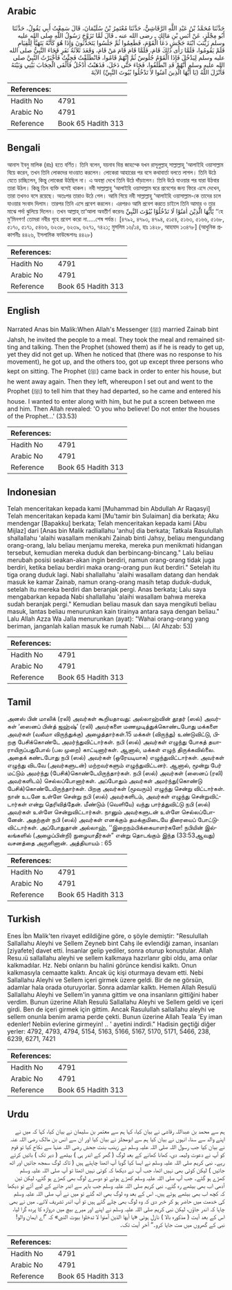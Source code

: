 ## Arabic


<div dir="rtl" lang="ar" style={{fontSize:'larger',backgroundColor:'#f8f9fa',padding:20}}>
حَدَّثَنَا مُحَمَّدُ بْنُ عَبْدِ اللَّهِ الرَّقَاشِيُّ، حَدَّثَنَا مُعْتَمِرُ بْنُ سُلَيْمَانَ، قَالَ سَمِعْتُ أَبِي يَقُولُ، حَدَّثَنَا أَبُو مِجْلَزٍ، عَنْ أَنَسِ بْنِ مَالِكٍ ـ رضى الله عنه ـ قَالَ لَمَّا تَزَوَّجَ رَسُولُ اللَّهِ صلى الله عليه وسلم زَيْنَبَ ابْنَةَ جَحْشٍ دَعَا الْقَوْمَ، فَطَعِمُوا ثُمَّ جَلَسُوا يَتَحَدَّثُونَ وَإِذَا هُوَ كَأَنَّهُ يَتَهَيَّأُ لِلْقِيَامِ فَلَمْ يَقُومُوا، فَلَمَّا رَأَى ذَلِكَ قَامَ، فَلَمَّا قَامَ قَامَ مَنْ قَامَ، وَقَعَدَ ثَلاَثَةُ نَفَرٍ فَجَاءَ النَّبِيُّ صلى الله عليه وسلم لِيَدْخُلَ فَإِذَا الْقَوْمُ جُلُوسٌ ثُمَّ إِنَّهُمْ قَامُوا، فَانْطَلَقْتُ فَجِئْتُ فَأَخْبَرْتُ النَّبِيَّ صلى الله عليه وسلم أَنَّهُمْ قَدِ انْطَلَقُوا، فَجَاءَ حَتَّى دَخَلَ، فَذَهَبْتُ أَدْخُلُ فَأَلْقَى الْحِجَابَ بَيْنِي وَبَيْنَهُ فَأَنْزَلَ اللَّهُ ‏(‏يَا أَيُّهَا الَّذِينَ آمَنُوا لاَ تَدْخُلُوا بُيُوتَ النَّبِيِّ‏)‏ الآيَةَ
</div>
<div style={{backgroundColor:'#f8f9fa',padding:20, marginBottom: 10}}><table> <thead> <tr> <th>References:</th> <th></th> </tr> </thead> <tbody><tr><td>Hadith No</td><td>4791</td></tr><tr><td>Arabic No</td><td>4791</td></tr><tr><td>Reference</td><td>Book 65 Hadith 313</td></tr></tbody></table></div>

## Bengali


<div dir="ltr" lang="bn" style={{fontSize:'larger',backgroundColor:'#f8f9fa',padding:20}}>
আনাস ইবনু মালিক (রাঃ) হতে বর্ণিত। তিনি বলেন, যয়নাব বিন্ত জাহশ্কে যখন রাসূলুল্লাহ্ সাল্লাল্লাহু ‘আলাইহি ওয়াসাল্লাম বিয়ে করেন, তখন তিনি লোকদের দাওয়াত করলেন। লোকেরা আহারের পর বসে কথাবার্তা বলতে লাগল। তিনি উঠে যেতে চাচ্ছিলেন, কিন্তু লোকেরা উঠছিল না। এ অবস্থা দেখে তিনি উঠে দাঁড়ালেন। তিনি উঠে যাওয়ার পর যারা উঠবার তারা উঠল। কিন্তু তিন ব্যক্তি বসেই থাকল। নবী সাল্লাল্লাহু ‘আলাইহি ওয়াসাল্লাম ঘরে প্রবেশের জন্য ফিরে এসে দেখেন, তারা তখনও বসে রয়েছে। অতঃপর তারাও উঠে গেল। আমি গিয়ে নবী সাল্লাল্লাহু ‘আলাইহি ওয়াসাল্লাম-কে তাদের চলে যাওয়ার সংবাদ দিলাম। তারপর তিনি এসে প্রবেশ করলেন। এরপরও আমি প্রবেশ করতে চাইলে তিনি আমার ও তার মাঝে পর্দা ঝুলিয়ে দিলেন। তখন আল্লাহ্ তা‘আলা অবতীর্ণ করেনঃ يٰٓأَيُّهَا الَّذِيْنَ اٰمَنُوْا لَا تَدْخُلُوْا بُيُوْتَ النَّبِيِّ ‘‘হে মু’মিনগণ! তোমরা নবীর গৃহে প্রবেশ করো না.....শেষ পর্যন্ত। [৪৭৯২, ৪৭৯৩, ৪৭৯৪, ৫১৫৪, ৫১৬৩, ৫১৬৬, ৫১৬৮, ৫১৭০, ৫১৭১, ৫৪৬৬, ৬২৩৮, ৬২৩৯, ৬২৭১, ৭৪২১; মুসলিম ১৬/১৪, হাঃ ১৪২৮, আহমাদ ১৩৪৭৮] (আধুনিক প্রকাশনীঃ ৪৪২৬, ইসলামিক ফাউন্ডেশনঃ ৪৪২৮)
</div>
<div style={{backgroundColor:'#f8f9fa',padding:20, marginBottom: 10}}><table> <thead> <tr> <th>References:</th> <th></th> </tr> </thead> <tbody><tr><td>Hadith No</td><td>4791</td></tr><tr><td>Arabic No</td><td>4791</td></tr><tr><td>Reference</td><td>Book 65 Hadith 313</td></tr></tbody></table></div>

## English


<div dir="ltr" lang="en" style={{fontSize:'larger',backgroundColor:'#f8f9fa',padding:20}}>
Narrated Anas bin Malik:When Allah's Messenger (ﷺ) married Zainab bint Jahsh, he invited the people to a meal. They took the meal and remained sitting and talking. Then the Prophet (showed them) as if he is ready to get up, yet they did not get up. When he noticed that (there was no response to his movement), he got up, and the others too, got up except three persons who kept on sitting. The Prophet (ﷺ) came back in order to enter his house, but he went away again. Then they left, whereupon I set out and went to the Prophet (ﷺ) to tell him that they had departed, so he came and entered his house. I wanted to enter along with him, but he put a screen between me and him. Then Allah revealed: 'O you who believe! Do not enter the houses of the Prophet...' (33.53)
</div>
<div style={{backgroundColor:'#f8f9fa',padding:20, marginBottom: 10}}><table> <thead> <tr> <th>References:</th> <th></th> </tr> </thead> <tbody><tr><td>Hadith No</td><td>4791</td></tr><tr><td>Arabic No</td><td>4791</td></tr><tr><td>Reference</td><td>Book 65 Hadith 313</td></tr></tbody></table></div>

## Indonesian


<div dir="ltr" lang="id" style={{fontSize:'larger',backgroundColor:'#f8f9fa',padding:20}}>
Telah menceritakan kepada kami [Muhammad bin Abdullah Ar Raqasyi] Telah menceritakan kepada kami [Mu'tamir bin Sulaiman] dia berkata; Aku mendengar [Bapakku] berkata; Telah menceritakan kepada kami [Abu Mijlaz] dari [Anas bin Malik radliallahu 'anhu] dia berkata; Tatkala Rasulullah shallallahu 'alaihi wasallam menikahi Zainab binti Jahsy, beliau mengundang orang-orang, lalu beliau menjamu mereka, mereka pun menikmati hidangan tersebut, kemudian mereka duduk dan berbincang-bincang." Lalu beliau merubah posisi seakan-akan ingin berdiri, namun orang-orang tidak juga berdiri, ketika beliau berdiri maka orang-orang pun ikut berdiri." Setelah itu tiga orang duduk lagi. Nabi shallallahu 'alaihi wasallam datang dan hendak masuk ke kamar Zainab, namun orang-orang masih tetap duduk-duduk, setelah itu mereka berdiri dan beranjak pergi. Anas berkata; Lalu saya mengabarkan kepada Nabi shallallahu 'alaihi wasallam bahwa mereka sudah beranjak pergi." Kemudian beliau masuk dan saya mengikuti beliau masuk, lantas beliau menurunkan kain tirainya antara saya dengan beliau." Lalu Allah Azza Wa Jalla menurunkan (ayat): "Wahai orang-orang yang beriman, janganlah kalian masuk ke rumah Nabi…. (Al Ahzab: 53)
</div>
<div style={{backgroundColor:'#f8f9fa',padding:20, marginBottom: 10}}><table> <thead> <tr> <th>References:</th> <th></th> </tr> </thead> <tbody><tr><td>Hadith No</td><td>4791</td></tr><tr><td>Arabic No</td><td>4791</td></tr><tr><td>Reference</td><td>Book 65 Hadith 313</td></tr></tbody></table></div>

## Tamil


<div dir="ltr" lang="ta" style={{fontSize:'larger',backgroundColor:'#f8f9fa',padding:20}}>
அனஸ் பின் மாலிக் (ரலி) அவர்கள் கூறியதாவது: அல்லாஹ்வின் தூதர் (ஸல்) அவர்கள் ‘ஸைனப் பின்த் ஜஹ்ஷ்’ (ரலி) அவர்களை மணமுடித்துக்கொண்டபோது மக்களை அவர்கள் (வலீமா விருந்துக்கு) அழைத்தார்கள்.15 மக்கள் (விருந்து) உண்டுவிட்டு, பிறகு பேசிக்கொண்டே அமர்ந்துவிட்டார்கள். நபி (ஸல்) அவர்கள் எழுந்து போகத் தயாராயிருப்பதுபோல் (பல முறை) காட்டினார்கள். ஆனால், மக்கள் எழுந் திருக்கவில்லை. அதைக் கண்டபோது நபி (ஸல்) அவர்கள் (ஒரேயடியாக) எழுந்துவிட்டார்கள். அவர்கள் எழுந்து விடவே (அவர்களுடன்) மற்றவர்களும் எழுந்துவிட்டனர். ஆனால், மூன்று பேர் மட்டும் அமர்ந்து (பேசிக்)கொண்டேயிருந்தார்கள். நபி (ஸல்) அவர்கள் (ஸைனப் (ரலி) அவர்களிடம்) செல்லப்போனார்கள். அப்போதும் அவர்கள் அமர்ந்து(கொண்டு பேசிக்)கொண்டேயிருந்தார்கள். பிறகு அவர்கள் (மூவரும்) எழுந்து சென்று விட்டார்கள். நான் உடனே உள்ளே சென்று நபி (ஸல்) அவர்களிடம், அவர்கள் எழுந்து சென்றுவிட்டார்கள் என்று தெரிவித்தேன். மீண்டும் (வெளியே) வந்து பார்த்துவிட்டு நபி (ஸல்) அவர்கள் உள்ளே சென்றுவிட்டார்கள். நானும் அவர்களுடன் உள்ளே செல்லப்போனேன். அதற்குள் நபி (ஸல்) அவர்கள் எனக்கும் தமக்குமிடையே திரையைப் போட்டுவிட்டார்கள். அப்போதுதான் அல்லாஹ், ‘‘இறைநம்பிக்கையாளர்களே! நபியின் இல்லங்களில் (அழைப்பின்றி) நுழையாதீர்கள்” என்று தொடங்கும் இந்த (33:53ஆவது) வசனத்தை அருளினான். அத்தியாயம் : 65
</div>
<div style={{backgroundColor:'#f8f9fa',padding:20, marginBottom: 10}}><table> <thead> <tr> <th>References:</th> <th></th> </tr> </thead> <tbody><tr><td>Hadith No</td><td>4791</td></tr><tr><td>Arabic No</td><td>4791</td></tr><tr><td>Reference</td><td>Book 65 Hadith 313</td></tr></tbody></table></div>

## Turkish


<div dir="ltr" lang="tr" style={{fontSize:'larger',backgroundColor:'#f8f9fa',padding:20}}>
Enes İbn Malik'ten rivayet edildiğine göre, o şöyle demiştir: "Resulullah Sallallahu Aleyhi ve Sellem Zeyneb bint Cahş ile evlendiği zaman, insanları [ziyafete] davet etti. İnsanlar gelip yediler, sonra oturup konuştular. Allah Resu.ıü sallallahu aleyhi ve sellem kalkmaya hazırlanır gibi oldu, ama onlar kalkmadılar. Hz. Nebi onların bu halini görünce kendisi kalktı. Onun kalkmasıyla cemaatte kalktı. Ancak üç kişi oturmaya devam etti. Nebi Sallallahu Aleyhi ve Sellem içeri girmek üzere geldi. Bir de ne görsün, adamlar hala orada oturuyorlar. Sonra adamlar kalktı. Hemen Allah Resulü Sallallahu Aleyhi ve Sellem'in yanına gittim ve ona insanların gittiğini haber verdim. Bunun üzerine Allah Resulü Sallallahu Aleyhi ve Sellem geldi ve içeri girdi. Ben de içeri girmek için gittim. Ancak Rasulullah sallallahu aleyhi ve sellem onunla benim arama perde çekti. Bunun üzerine Allah Teala 'Ey iman edenler! Nebiin evlerine girmeyin! .. ' ayetini indirdi." Hadisin geçtiği diğer yerler: 4792, 4793, 4794, 5154, 5163, 5166, 5167, 5170, 5171, 5466, 238, 6239, 6271, 7421
</div>
<div style={{backgroundColor:'#f8f9fa',padding:20, marginBottom: 10}}><table> <thead> <tr> <th>References:</th> <th></th> </tr> </thead> <tbody><tr><td>Hadith No</td><td>4791</td></tr><tr><td>Arabic No</td><td>4791</td></tr><tr><td>Reference</td><td>Book 65 Hadith 313</td></tr></tbody></table></div>

## Urdu


<div dir="rtl" lang="ur" style={{fontSize:'larger',backgroundColor:'#f8f9fa',padding:20}}>
ہم سے محمد بن عبداللہ رقاشی نے بیان کیا، کہا ہم سے معتمر بن سلیمان نے بیان کیا، کہا کہ میں نے اپنے والد سے سنا، انہوں نے بیان کیا ہم سے ابومجلز نے بیان کیا اور ان سے انس بن مالک رضی اللہ عنہ نے بیان کیا جب رسول اللہ صلی اللہ علیہ وسلم نے زینب بنت جحش رضی اللہ عنہا سے نکاح کیا تو قوم کو آپ نے دعوت ولیمہ دی، کھانا کھانے کے بعد لوگ ( گھر کے اندر ہی ) بیٹھے ( دیر تک ) باتیں کرتے رہے۔ نبی کریم صلی اللہ علیہ وسلم نے ایسا کیا گویا آپ اٹھنا چاہتے ہیں ( تاکہ لوگ سمجھ جائیں اور اٹھ جائیں ) لیکن کوئی بھی نہیں اٹھا، جب آپ نے دیکھا کہ کوئی نہیں اٹھتا تو آپ صلی اللہ علیہ وسلم کھڑے ہو گئے۔ جب آپ صلی اللہ علیہ وسلم کھڑے ہوئے تو دوسرے لوگ بھی کھڑے ہو گئے، لیکن تین آدمی اب بھی بیٹھے رہ گئے۔ نبی کریم صلی اللہ علیہ وسلم جب باہر سے اندر جانے کے لیے آئے تو دیکھا کہ کچھ اب بھی بیٹھے ہوئے ہیں۔ اس کے بعد وہ لوگ بھی اٹھ گئے تو میں نے آپ صلی اللہ علیہ وسلم کی خدمت میں حاضر ہو کر خبر دی کہ وہ لوگ بھی چلے گئے ہیں تو آپ اندر تشریف لائے۔ میں نے بھی چاہا کہ اندر جاؤں، لیکن نبی کریم صلی اللہ علیہ وسلم نے اپنے اور میرے بیچ میں دروازہ کا پردہ گرا لیا، اس کے بعد آیت ( مذکورہ بالا ) نازل ہوئی «يا أيها الذين آمنوا لا تدخلوا بيوت النبي‏» کہ ”اے ایمان والو! نبی کے گھروں میں مت جایا کرو۔“ آخر آیت تک۔
</div>
<div style={{backgroundColor:'#f8f9fa',padding:20, marginBottom: 10}}><table> <thead> <tr> <th>References:</th> <th></th> </tr> </thead> <tbody><tr><td>Hadith No</td><td>4791</td></tr><tr><td>Arabic No</td><td>4791</td></tr><tr><td>Reference</td><td>Book 65 Hadith 313</td></tr></tbody></table></div>